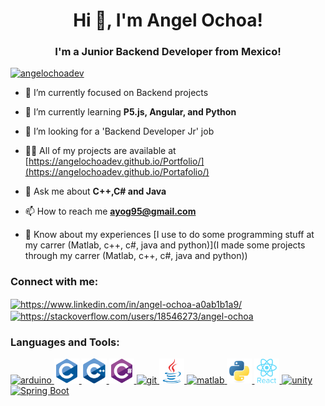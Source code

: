 <h1 align="center">Hi 👋, I'm Angel Ochoa!</h1>
<h3 align="center">I'm a Junior Backend Developer from Mexico!</h3>

<p align="left"> <a href="https://github.com/ryo-ma/github-profile-trophy"><img src="https://github-profile-trophy.vercel.app/?username=angelochoadev" alt="angelochoadev" /></a> </p>

- 🔭 I’m currently focused on Backend projects

- 🌱 I’m currently learning **P5.js, Angular, and Python**

- 🤝 I’m looking for a 'Backend Developer Jr' job

- 👨‍💻 All of my projects are available at [https://angelochoadev.github.io/Portfolio/](https://angelochoadev.github.io/Portafolio/)

- 💬 Ask me about **C++,C# and Java**

- 📫 How to reach me **ayog95@gmail.com**

- 📄 Know about my experiences [I use to do some programming stuff at my carrer (Matlab, c++, c#, java and python)](I made some projects through my carrer (Matlab, c++, c#, java and python))

<h3 align="left">Connect with me:</h3>
<p align="left">
<a href="https://linkedin.com/in/https://www.linkedin.com/in/angel-ochoa-a0ab1b1a9/" target="blank"><img align="center" src="https://raw.githubusercontent.com/rahuldkjain/github-profile-readme-generator/master/src/images/icons/Social/linked-in-alt.svg" alt="https://www.linkedin.com/in/angel-ochoa-a0ab1b1a9/" height="30" width="40" /></a>
<a href="https://stackoverflow.com/users/https://stackoverflow.com/users/18546273/angel-ochoa" target="blank"><img align="center" src="https://raw.githubusercontent.com/rahuldkjain/github-profile-readme-generator/master/src/images/icons/Social/stack-overflow.svg" alt="https://stackoverflow.com/users/18546273/angel-ochoa" height="30" width="40" /></a>
</p>

<h3 align="left">Languages and Tools:</h3>
<p align="left"> <a href="https://www.arduino.cc/" target="_blank" rel="noreferrer"> <img src="https://cdn.worldvectorlogo.com/logos/arduino-1.svg" alt="arduino" width="40" height="40"/> </a> <a href="https://www.cprogramming.com/" target="_blank" rel="noreferrer"> <img src="https://raw.githubusercontent.com/devicons/devicon/master/icons/c/c-original.svg" alt="c" width="40" height="40"/> </a> <a href="https://www.w3schools.com/cpp/" target="_blank" rel="noreferrer"> <img src="https://raw.githubusercontent.com/devicons/devicon/master/icons/cplusplus/cplusplus-original.svg" alt="cplusplus" width="40" height="40"/> </a> <a href="https://www.w3schools.com/cs/" target="_blank" rel="noreferrer"> <img src="https://raw.githubusercontent.com/devicons/devicon/master/icons/csharp/csharp-original.svg" alt="csharp" width="40" height="40"/> </a> <a href="https://git-scm.com/" target="_blank" rel="noreferrer"> <img src="https://www.vectorlogo.zone/logos/git-scm/git-scm-icon.svg" alt="git" width="40" height="40"/> </a> <a href="https://www.java.com" target="_blank" rel="noreferrer"> <img src="https://raw.githubusercontent.com/devicons/devicon/master/icons/java/java-original.svg" alt="java" width="40" height="40"/> </a> <a href="https://www.mathworks.com/" target="_blank" rel="noreferrer"> <img src="https://upload.wikimedia.org/wikipedia/commons/2/21/Matlab_Logo.png" alt="matlab" width="40" height="40"/> </a> <a href="https://www.python.org" target="_blank" rel="noreferrer"> <img src="https://raw.githubusercontent.com/devicons/devicon/master/icons/python/python-original.svg" alt="python" width="40" height="40"/> </a> <a href="https://reactjs.org/" target="_blank" rel="noreferrer"> <img src="https://raw.githubusercontent.com/devicons/devicon/master/icons/react/react-original-wordmark.svg" alt="react" width="40" height="40"/> </a> <a href="https://unity.com/" target="_blank" rel="noreferrer"> <img src="https://www.vectorlogo.zone/logos/unity3d/unity3d-icon.svg" alt="unity" width="40" height="40"/> </a> 
  <a href="https://spring.io/" target="_blank" rel="noreferrer"><img src="https://pbs.twimg.com/profile_images/1235868806079057921/fTL08u_H_400x400.png" alt="Spring Boot" width="40" height="40"  /> </a>
</p>
